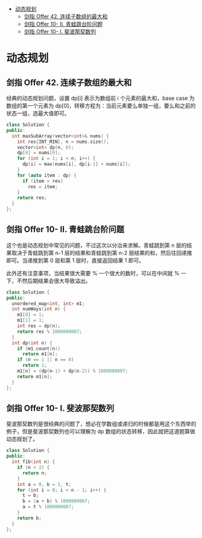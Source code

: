 - [动态规划](#动态规划)
  - [剑指 Offer 42. 连续子数组的最大和](#剑指-offer-42-连续子数组的最大和)
  - [剑指 Offer 10- II. 青蛙跳台阶问题](#剑指-offer-10--ii-青蛙跳台阶问题)
  - [剑指 Offer 10- I. 斐波那契数列](#剑指-offer-10--i-斐波那契数列)

# 动态规划

## 剑指 Offer 42. 连续子数组的最大和

经典的动态规划问题，设置 dp[i] 表示为数组前 i 个元素的最大和，base case 为数组的第一个元素为 dp[0]，转移方程为：当前元素要么单独一组，要么和之前的状态一组，选最大值即可。

```cpp
class Solution {
public:
  int maxSubArray(vector<int>& nums) {
    int res{INT_MIN}, n = nums.size();
    vector<int> dp(n, 0);
    dp[0] = nums[0];
    for (int i = 1; i < n; i++) {
      dp[i] = max(nums[i], dp[i-1] + nums[i]);
    }
    for (auto item : dp) {
      if (item > res)
        res = item;
    }
    return res;
  }
};
```

## 剑指 Offer 10- II. 青蛙跳台阶问题

这个也是动态规划中常见的问题，不过这次以分治来求解。青蛙跳到第 n 层的结果取决于青蛙跳到第 n-1 层的结果和青蛙跳到第 n-2 层结果的和，然后往回递推即可。当递推到第 0 层和第 1 层时，直接返回结果 1 即可。

此外还有注意事项，当结果很大需要 % 一个很大的数时，可以在中间就 % 一下，不然后期结果会很大导致溢出。

```cpp
class Solution {
public:
  unordered_map<int, int> m1;
  int numWays(int n) {
    m1[0] = 1;
    m1[1] = 1;
    int res = dp(n);
    return res % 1000000007;
  }
  int dp(int n) {
    if (m1.count(n))
      return m1[n];
    if (n == 1 || n == 0)
      return 1;
    m1[n] = (dp(n-1) + dp(n-2)) % 1000000007;
    return m1[n];
  }
};
```

## 剑指 Offer 10- I. 斐波那契数列

斐波那契数列是很经典的问题了，想必在学数组或递归的时候都是用这个东西举的例子，但是斐波那契数列也可以理解为 dp 数组的状态转移，因此就把这道题算做动态规划了。

```cpp
class Solution {
public:
  int fib(int n) {
    if (n < 2) {
      return n;
    }
    int a = 0, b = 1, t;
    for (int i = 0; i < n - 1; i++) {
      t = b;
      b = (a + b) % 1000000007;
      a = t % 1000000007;
    }
    return b;
  }
};
```